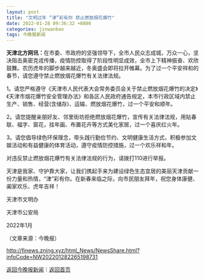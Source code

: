 ```yaml
---
layout: post
title: "文明过年 “津”彩有你 禁止燃放烟花爆竹"
date: 2022-01-28 09:36:32 +0800
categories: jinwanbao
tags: 今晚报新闻
---
```

<p><strong>天津北方网讯：</strong>在市委、市政府的坚强领导下，全市人民众志成城，万众一心，坚决阻击奥密克戎传播，疫情防控取得了阶段性明显成效，全市上下精神振奋、欢欣鼓舞。农历虎年的脚步越来越近，冬奥盛会即将拉开帷幕。为了过一个平安祥和的春节，请您遵守禁止燃放烟花爆竹有关法律法规。</p>
 <p>1。请您严格遵守《天津市人民代表大会常务委员会关于禁止燃放烟花爆竹的决定》《天津市烟花爆竹安全管理办法》和各区人民政府通告规定，本市行政区域内禁止生产、销售、经营(含储存)、运输、燃放烟花爆竹，过一个平安和顺年。</p>
 <p>2。请您提醒亲朋好友、邻里街坊拒绝燃放烟花爆竹，宣传有关法律法规，用贴春联、福字、窗花，挂年画、布置花卉等方式美化家居，过一个喜庆红火年。</p>
 <p>3。请您倡导绿色环保理念，带头践行勤俭节约、文明健康生活方式，积极参加文娱活动和有益健康的体育活动，遵守疫情防控措施，过一个欢乐祥和年。</p>
 <p>对违反禁止燃放烟花爆竹有关法律法规的行为，请拨打110进行举报。</p>
 <p>天津是我家、守护靠大家，让我们携起手来为建设绿色生态宜居的美丽天津贡献一份力量和热情，“津”彩有你。在新春来临之际，向市民朋友拜年，祝您身体康健、阖家欢乐、虎年吉祥！</p>
 <p>天津市文明办</p>
 <p>天津市公安局</p>
 <p>2022年1月</p><p class="em_media">（文章来源：今晚报）</p>

<http://finews.zning.xyz/html_News/NewsShare.html?infoCode=NW202201282265198731>

[返回今晚报新闻](//finews.withounder.com/category/jinwanbao.html)｜[返回首页](//finews.withounder.com/)